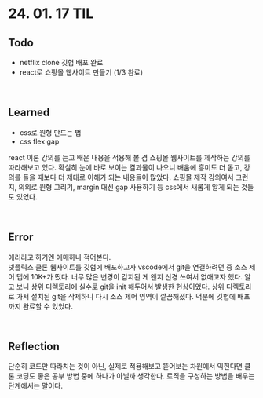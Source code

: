 # 24. 01. 17 TIL

## Todo
  - netflix clone 깃헙 배포 완료
  - react로 쇼핑몰 웹사이트 만들기 (1/3 완료)

<br>  

## Learned
- css로 원형 만드는 법
- css flex gap

react 이론 강의를 듣고 배운 내용을 적용해 볼 겸 쇼핑몰 웹사이트를 제작하는 강의를 따라해보고 있다. 확실히 눈에 바로 보이는 결과물이 나오니 배움에 흥미도 더 돋고, 강의를 들을 때보다 더 제대로 이해가 되는 내용들이 많았다. 
쇼핑몰 제작 강의여서 그런지, 의외로 원형 그리기, margin 대신 gap 사용하기 등 css에서 새롭게 알게 되는 것들도 있었다. 

<br>  

## Error
에러라고 하기엔 애매하나 적어본다.  
넷플릭스 클론 웹사이트를 깃헙에 배포하고자 vscode에서 git을 연결하려던 중 소스 제어 탭에 10K+가 떴다. 너무 많은 변경이 감지된 게 왠지 신경 쓰여서 없애고자 했다. 알고 보니 상위 디렉토리에 실수로 git을 init 해두어서 발생한 현상이었다. 상위 디렉토리로 가서 설치된 git을 삭제하니 다시 소스 제어 영역이 깔끔해졌다. 덕분에 깃헙에 배포까지 완료할 수 있었다. 

  
<br>

## Reflection
단순히 코드만 따라치는 것이 아닌, 실제로 적용해보고 뜯어보는 차원에서 익힌다면 클론 코딩도 좋은 공부 방법 중에 하나가 아닐까 생각한다. 로직을 구성하는 방법을 배우는 단계에서는 말이다. 